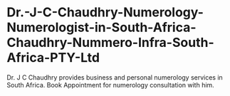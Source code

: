 # Dr.-J-C-Chaudhry-Numerology-Numerologist-in-South-Africa-Chaudhry-Nummero-Infra-South-Africa-PTY-Ltd
Dr. J C Chaudhry provides business and personal numerology services in South Africa. Book Appointment for numerology consultation with him.
